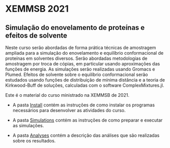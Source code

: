 # XEMMSB 2021

## Simulação do enovelamento de proteínas e efeitos de solvente

Neste curso serão abordadas de forma prática técnicas de amostragem ampliada para a simulação
do enovelamento e equilíbrio conformacional de proteínas em solventes diversos. Serão abordadas
metodologias de amostragem por troca de cópias, em particular usando aproximações das funções de
energia. As simulações serão realizadas usando Gromacs e Plumed. Efeitos de solvente sobre o equilíbrio
conformacional serão estudados usando funções de
distribuição de mínima distância e a teoria de Kirkwood-Buff de soluções, calculadas com o software
ComplexMixtures.jl.

Este é o material do curso ministrado na XEMMSB de 2021.  

- A pasta [Install](https://github.com/m3g/XEMMSB2021/tree/main/Install) contém as instruções de como instalar os programas necessários para desenvolver as atividades do curso.

- A pasta [Simulations](https://github.com/m3g/XEMMSB2021/tree/main/Simulations) contém as instruções de como preparar e executar as simulações. 

- A pasta [Analyses](https://github.com/m3g/XEMMSB2021/tree/main/Analyses) contém a descrição das análises que são realizadas sobre os resultados.










